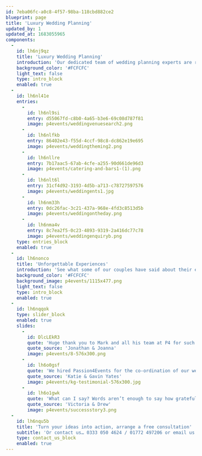```yaml
---
id: 7eba06fc-a0c8-4f57-98ba-118cbd882ce2
blueprint: page
title: 'Luxury Wedding Planning'
updated_by: 1
updated_at: 1683055965
components:
  -
    id: lh6nj9qz
    title: 'Luxury Wedding Planning'
    introduction: 'Our dedicated team of wedding planning experts are ready to take away all of the time consuming tasks, such as sourcing reliable suppliers and ensuring you keep to your budget. Allowing you the time to enjoy the wedding planning process with your friends and family – stress free. Specialists in marquee weddings, watch as our team’s technical knowledge and experience comes into it’s own. Creating the special day of your dreams.'
    background_color: '#FCFCFC'
    light_text: false
    type: intro_block
    enabled: true
  -
    id: lh6nl41e
    entries:
      -
        id: lh6nl9si
        entry: d55067fd-c8b0-4a65-b3e6-69c08d787f81
        image: p4events/weddingvenuesearch2.png
      -
        id: lh6nlfkb
        entry: 86402e43-f55d-4ccf-98c8-dc862e19e695
        image: p4events/weddingtheming2.png
      -
        id: lh6nllre
        entry: 7b17aac5-67ab-4cfe-a255-90d661de96d3
        image: p4events/catering-and-bars1-(1).png
      -
        id: lh6nlt6l
        entry: 31cf4d92-3193-4d5b-a713-c78727597576
        image: p4events/weddingents1.jpg
      -
        id: lh6nm33h
        entry: 0dc26fac-3c21-437a-968e-4fd3c8513d5b
        image: p4events/weddingontheday.png
      -
        id: lh6nma4v
        entry: 8c7ea2f5-0c23-4893-9319-2a416dc77c78
        image: p4events/weddingenquiryb.png
    type: entries_block
    enabled: true
  -
    id: lh6nonco
    title: 'Unforgettable Experiences'
    introduction: 'See what some of our couples have said about their experience with us.'
    background_color: '#FCFCFC'
    background_image: p4events/1115x477.png
    light_text: false
    type: intro_block
    enabled: true
  -
    id: lh6nqqok
    type: slider_block
    enabled: true
    slides:
      -
        id: DlcLEkR3
        quote: 'Huge thank you to Mark and all his team at P4 for such an amazing wedding day. The attention to detail was phenomenal, from fire eaters to acts on stilts, you name it we got it! Not only did we find the perfect wedding planner, we also found a lifelong friend!'
        quote_source: 'Jonathan & Joanna'
        image: p4events/8-576x300.png
      -
        id: lh6o0gsf
        quote: 'We hired Passion4Events for the co-ordination of our wedding. From our initial meeting Mark was extremely professional and helpful with all of our plans. We worked closely with Mark in the run up to our wedding and it was extremely reassuring to know Mark was always on hand!'
        quote_source: 'Katie & Gavin Yates'
        image: p4events/kg-testimonial-576x300.jpg
      -
        id: lh6o1gwk
        quote: 'What can I say? Words aren’t enough to say how grateful we are for everything you did to make our wedding day so incredible. We feel so lucky having met you, and will be recommending you to all our friends who get married over the years to come! Thank you so so much!'
        quote_source: 'Victoria & Drew'
        image: p4events/successstory3.png
  -
    id: lh6nqu5b
    title: 'Turn your ideas into action, arrange a free consultation'
    subtitle: 'Or contact us… 0333 050 4624 / 01772 497206 or email us: info@p4events.co.uk'
    type: contact_us_block
    enabled: true
---
```

